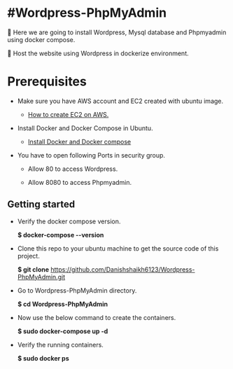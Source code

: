 
# #Wordpress-PhpMyAdmin

🚀 Here we are going to install Wordpress, Mysql database and Phpmyadmin using docker compose.

🚀 Host the website using Wordpress in dockerize environment.

# Prerequisites

-  Make sure you have AWS account and EC2 created with ubuntu image. 
   
   - [How to create EC2 on AWS.](https://docs.aws.amazon.com/efs/latest/ug/gs-step-one-create-ec2-resources.html) 


-  Install Docker and Docker Compose in Ubuntu.


   - [Install Docker and Docker compose](https://docs.docker.com/engine/install/ubuntu/)

-  You have to open following Ports in security group.

   - Allow 80 to access Wordpress.

   - Allow 8080 to access Phpmyadmin.


## Getting started

- Verify the docker compose version.

     **$ docker-compose --version**

-  Clone this repo to your ubuntu machine to get the source code of this project.   

    **$ git clone** https://github.com/Danishshaikh6123/Wordpress-PhpMyAdmin.git

-  Go to Wordpress-PhpMyAdmin directory.

   **$ cd Wordpress-PhpMyAdmin**

- Now use the below command to create the containers.

   **$ sudo docker-compose up -d**

- Verify the running containers.

  **$ sudo docker ps**  
